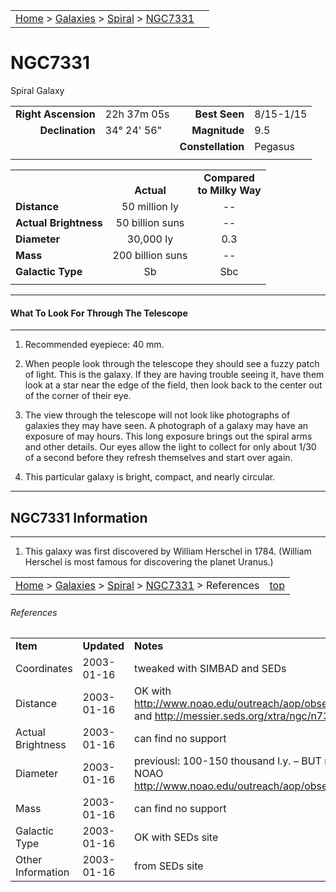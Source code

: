 |    |    |
|:---|---:|
|[Home](/notes/#object-notes) > [Galaxies](/notes/#galaxies) > [Spiral](../!spiral-galaxy-info) > [NGC7331](#ngc7331)|  |

# NGC7331
Spiral Galaxy

|   |   |   |   |
|--:|:--|--:|:--|
|**Right Ascension**|22h 37m 05s|**Best Seen**|8/15-1/15|
|**Declination**|34&deg; 24' 56"	|**Magnitude**|9.5|
|   |   |**Constellation**|Pegasus|
|   |   |   |   |

|  |  |  |
|---|:--:|:--:|
|  |<br/>**Actual**|**Compared<br/>to Milky Way**|
|**Distance**|50 million ly|--|
|**Actual Brightness**|50 billion suns|--|
|**Diameter**|30,000 ly|0.3|
|**Mass**|200 billion suns|--|
|**Galactic Type**|Sb|Sbc|
|  |  |  |

---
#### What To Look For Through The Telescope
---

1.	Recommended eyepiece: 40 mm.

2.	When people look through the telescope they should see a fuzzy patch of light.  This is the galaxy.  If they are having trouble seeing it, have them look at a star near the edge of the field, then look back to the center out of the corner of their eye.
   
3.	The view through the telescope will not look like photographs of galaxies they may have seen.  A photograph of a galaxy may have an exposure of may hours.  This long exposure brings out the spiral arms and other details.  Our eyes allow the light to collect for only about 1/30 of a second before they refresh themselves and start over again.
   
4.	This particular galaxy is bright, compact, and nearly circular.

---
## NGC7331 Information
---

1.	This galaxy was first discovered by William Herschel in 1784.  (William Herschel is most famous for discovering the planet Uranus.)

|    |    |
|:---|---:|
|[Home](/notes/#object-notes) > [Galaxies](/notes/#galaxies) > [Spiral](../!spiral-galaxy-info) > [NGC7331](#ngc7331) > References|[top](#ngc7331)|

###### References
|   |   |   |
|---|---|---|
|**Item**|**Updated**|**Notes**|
|Coordinates|2003-01-16|tweaked with SIMBAD and SEDs|
|Distance|2003-01-16|OK with <http://www.noao.edu/outreach/aop/observers/n7331.html> and <http://messier.seds.org/xtra/ngc/n7331.html>|
|Actual Brightness|2003-01-16|can find no support|
|Diameter|2003-01-16|previousl: 100-150 thousand l.y. – BUT not according to NOAO <http://www.noao.edu/outreach/aop/observers/n7331.html>|
|Mass|2003-01-16|can find no support|
|Galactic Type|2003-01-16|OK with SEDs site|
|Other Information|2003-01-16|from SEDs site|
